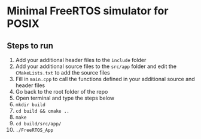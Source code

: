 # Minimal FreeRTOS simulator for POSIX

## Steps to run
1. Add your additional header files to the `include` folder
2. Add your additional source files to the `src/app` folder and edit the `CMakeLists.txt` to add the source files
3. Fill in `main.cpp` to call the functions defined in your additional source and header files
4. Go back to the root folder of the repo
5. Open terminal and type the steps below 
6. `mkdir build`
7. `cd build && cmake ..`
8. `make`
9. `cd build/src/app/`
10. `./FreeRTOS_App`